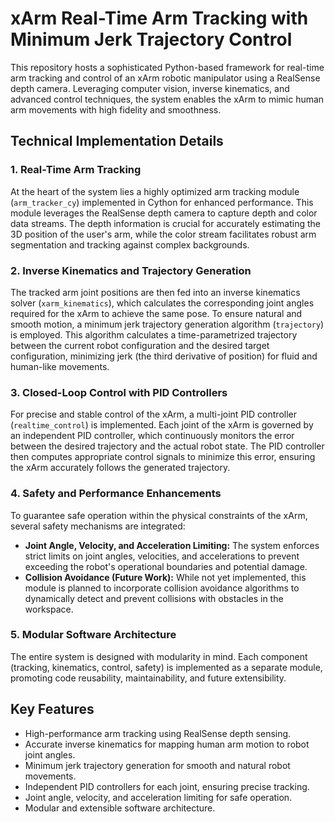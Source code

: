 # xArm Real-Time Arm Tracking with Minimum Jerk Trajectory Control

This repository hosts a sophisticated Python-based framework for real-time arm tracking and control of an xArm robotic manipulator using a RealSense depth camera. Leveraging computer vision, inverse kinematics, and advanced control techniques, the system enables the xArm to mimic human arm movements with high fidelity and smoothness.

## Technical Implementation Details

### 1. Real-Time Arm Tracking

At the heart of the system lies a highly optimized arm tracking module (`arm_tracker_cy`) implemented in Cython for enhanced performance. This module leverages the RealSense depth camera to capture depth and color data streams. The depth information is crucial for accurately estimating the 3D position of the user's arm, while the color stream facilitates robust arm segmentation and tracking against complex backgrounds.

### 2. Inverse Kinematics and Trajectory Generation

The tracked arm joint positions are then fed into an inverse kinematics solver (`xarm_kinematics`), which calculates the corresponding joint angles required for the xArm to achieve the same pose. To ensure natural and smooth motion, a minimum jerk trajectory generation algorithm (`trajectory`) is employed. This algorithm calculates a time-parametrized trajectory between the current robot configuration and the desired target configuration, minimizing jerk (the third derivative of position) for fluid and human-like movements.

### 3. Closed-Loop Control with PID Controllers

For precise and stable control of the xArm, a multi-joint PID controller (`realtime_control`) is implemented. Each joint of the xArm is governed by an independent PID controller, which continuously monitors the error between the desired trajectory and the actual robot state. The PID controller then computes appropriate control signals to minimize this error, ensuring the xArm accurately follows the generated trajectory.

### 4. Safety and Performance Enhancements

To guarantee safe operation within the physical constraints of the xArm, several safety mechanisms are integrated:

* **Joint Angle, Velocity, and Acceleration Limiting:** The system enforces strict limits on joint angles, velocities, and accelerations to prevent exceeding the robot's operational boundaries and potential damage.
* **Collision Avoidance (Future Work):** While not yet implemented, this module is planned to incorporate collision avoidance algorithms to dynamically detect and prevent collisions with obstacles in the workspace.

### 5. Modular Software Architecture

The entire system is designed with modularity in mind. Each component (tracking, kinematics, control, safety) is implemented as a separate module, promoting code reusability, maintainability, and future extensibility.

## Key Features

* High-performance arm tracking using RealSense depth sensing.
* Accurate inverse kinematics for mapping human arm motion to robot joint angles.
* Minimum jerk trajectory generation for smooth and natural robot movements.
* Independent PID controllers for each joint, ensuring precise tracking.
* Joint angle, velocity, and acceleration limiting for safe operation.
* Modular and extensible software architecture.
